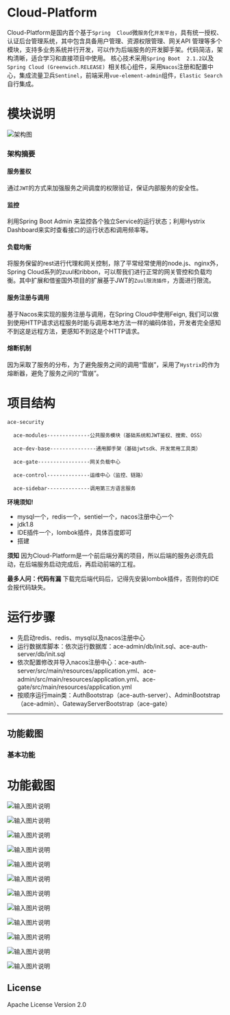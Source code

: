 # Cloud-Platform
Cloud-Platform是国内首个基于`Spring 
Cloud`微`服务`化`开发平台`，具有统一授权、认证后台管理系统，其中包含具备用户管理、资源权限管理、网关API
管理等多个模块，支持多业务系统并行开发，可以作为后端服务的开发脚手架。代码简洁，架构清晰，适合学习和直接项目中使用。
核心技术采用`Spring Boot 
2.1.2`以及`Spring Cloud (Greenwich.RELEASE)
`相关核心组件，采用`Nacos`注册和配置中心，集成流量卫兵`Sentinel`，前端采用`vue-element-admin`组件，`Elastic Search`自行集成。

# 模块说明
![架构图](https://images.gitee.com/uploads/images/2019/0528/205306_9a8b8d83_1899222.png "1.png")

### 架构摘要
#### 服务鉴权
通过`JWT`的方式来加强服务之间调度的权限验证，保证内部服务的安全性。

#### 监控
利用Spring Boot Admin 来监控各个独立Service的运行状态；利用Hystrix Dashboard来实时查看接口的运行状态和调用频率等。

#### 负载均衡
将服务保留的rest进行代理和网关控制，除了平常经常使用的node.js、nginx外，Spring Cloud系列的zuul和ribbon，可以帮我们进行正常的网关管控和负载均衡。其中扩展和借鉴国外项目的扩展基于JWT的`Zuul限流插件`，方面进行限流。

#### 服务注册与调用
基于Nacos来实现的服务注册与调用，在Spring Cloud中使用Feign, 我们可以做到使用HTTP请求远程服务时能与调用本地方法一样的编码体验，开发者完全感知不到这是远程方法，更感知不到这是个HTTP请求。

#### 熔断机制
因为采取了服务的分布，为了避免服务之间的调用“雪崩”，采用了`Hystrix`的作为熔断器，避免了服务之间的“雪崩”。

# 项目结构

```
ace-security
    
  ace-modules--------------公共服务模块（基础系统和JWT鉴权、搜索、OSS）
  
  ace-dev-base---------------通用脚手架（基础jwtsdk、开发常用工具类）
   
  ace-gate-----------------网关负载中心
     
  ace-control--------------运维中心（监控、链路）
  
  ace-sidebar--------------调用第三方语言服务
```

**环境须知!**
- mysql一个，redis一个，sentiel一个，nacos注册中心一个
- jdk1.8
- IDE插件一个，lombok插件，具体百度即可
- 搭建

**须知**
因为Cloud-Platform是一个前后端分离的项目，所以后端的服务必须先启动，在后端服务启动完成后，再启动前端的工程。

**最多人问：代码有漏**
下载完后端代码后，记得先安装lombok插件，否则你的IDE会报代码缺失。

# 运行步骤
- 先启动redis、redis、mysql以及nacos注册中心
- 运行数据库脚本：依次运行数据库：ace-admin/db/init.sql、ace-auth-server/db/init.sql
- 依次配置修改并导入nacos注册中心：ace-auth-server/src/main/resources/application.yml、ace-admin/src/main/resources/application.yml、ace-gate/src/main/resources/application.yml
- 按顺序运行main类：AuthBootstrap（ace-auth-server）、AdminBootstrap（ace-admin）、GatewayServerBootstrap（ace-gate）

------

## 功能截图

### 基本功能
# 功能截图
![输入图片说明](https://images.gitee.com/uploads/images/2019/0528/205334_7a892d09_1899222.png "2.png")

![输入图片说明](https://images.gitee.com/uploads/images/2019/0528/205343_124202af_1899222.png "3.png")

![输入图片说明](https://images.gitee.com/uploads/images/2019/0528/205353_2fd7c93f_1899222.png "4.png")

![输入图片说明](https://images.gitee.com/uploads/images/2019/0528/205407_942a9540_1899222.png "5.png")

![输入图片说明](https://images.gitee.com/uploads/images/2019/0528/205420_01f6b933_1899222.png "6.png")

![输入图片说明](https://images.gitee.com/uploads/images/2019/0528/205429_5c7bb102_1899222.png "7.png")

![输入图片说明](https://images.gitee.com/uploads/images/2019/0528/205438_f1cd07c4_1899222.png "8.png")

![输入图片说明](https://images.gitee.com/uploads/images/2019/0528/205447_878d8a39_1899222.png "9.png")

![输入图片说明](https://images.gitee.com/uploads/images/2019/0528/205456_ec6fe29c_1899222.png "10.png")

![输入图片说明](https://images.gitee.com/uploads/images/2019/0528/205504_1ecaec42_1899222.png "11.png")

![输入图片说明](https://images.gitee.com/uploads/images/2019/0528/205514_27cd17dc_1899222.png "12.png")

![输入图片说明](https://images.gitee.com/uploads/images/2019/0528/205521_7379cb06_1899222.png "13.png")
## License
Apache License Version 2.0

